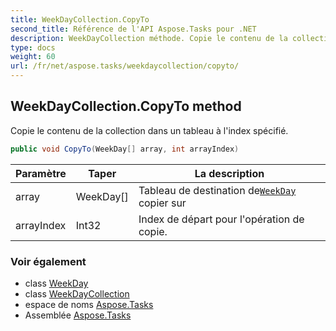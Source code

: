 ```yaml
---
title: WeekDayCollection.CopyTo
second_title: Référence de l'API Aspose.Tasks pour .NET
description: WeekDayCollection méthode. Copie le contenu de la collection dans un tableau à lindex spécifié.
type: docs
weight: 60
url: /fr/net/aspose.tasks/weekdaycollection/copyto/
---
```

## WeekDayCollection.CopyTo method

Copie le contenu de la collection dans un tableau à l'index spécifié.

```csharp
public void CopyTo(WeekDay[] array, int arrayIndex)
```

| Paramètre | Taper | La description |
| --- | --- | --- |
| array | WeekDay[] | Tableau de destination de[`WeekDay`](../../weekday/) copier sur |
| arrayIndex | Int32 | Index de départ pour l'opération de copie. |

### Voir également

* class [WeekDay](../../weekday/)
* class [WeekDayCollection](../)
* espace de noms [Aspose.Tasks](../../weekdaycollection/)
* Assemblée [Aspose.Tasks](../../../)



